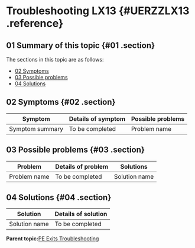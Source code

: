 # Troubleshooting LX13 {#UERZZLX13 .reference}

## 01 Summary of this topic {#01 .section}

The sections in this topic are as follows:

-   [02 Symptoms](UERZZLX13.md#02)
-   [03 Possible problems](UERZZLX13.md#03)
-   [04 Solutions](UERZZLX13.md#04)

## 02 Symptoms {#02 .section}

|Symptom|Details of symptom|Possible problems|
|-------|------------------|-----------------|
|Symptom summary|To be completed|Problem name|

## 03 Possible problems {#03 .section}

|Problem|Details of problem|Solutions|
|-------|------------------|---------|
|Problem name|To be completed|Solution name|

## 04 Solutions {#04 .section}

|Solution|Details of solution|
|--------|-------------------|
|Solution name|To be completed|

**Parent topic:**[PE Exits Troubleshooting](../html/AAR920PMUERTr.md)

